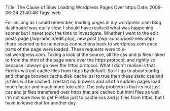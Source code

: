 Title: The Cause of Slow Loading Wordpress Pages Over https
Date: 2009-06-24 21:40:46
Tags: web

For as long as I could remember, loading pages in my wordpress.com blog dashboard was really slow. I should have realised what was happening sooner but I never took the time to investigate. Whether I went to the edit posts page (/wp-admin/edit.php), new post (/wp-admin/post-new.php) there seemed to be numerous connections back to wordpress.com once parts of the page were loaded. These requests were to s-ssl.wordpress.com. Taking a look at the source, all the css and js files linked to from the html of the page were over the https protocol, and rightly so because I always go over the https protocol. What I didn't realise is that Firefox will not cache files from https by default. So if I go to about:config and change browser.cache.disk_cache_ssl to true then these static css and js files will be cached. I restart my browers and all of a sudden pages load much faster and much more tolerable. The only problem is that its not just css and js files transfered over https that are cached but html files as well. I'm not sure how to get Firefox just to cache css and js files from https, but I have to leave that for another day.